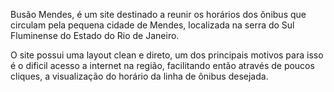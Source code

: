 Busão Mendes, é um site destinado a reunir os horários dos ônibus que circulam pela pequena cidade de Mendes, localizada na serra do Sul Fluminense do Estado do Rio de Janeiro. 

O site possui uma layout clean e direto, um dos principais motivos para isso é o dificil acesso a internet na região, facilitando então através de poucos cliques, a visualização do horário da linha de ônibus desejada.